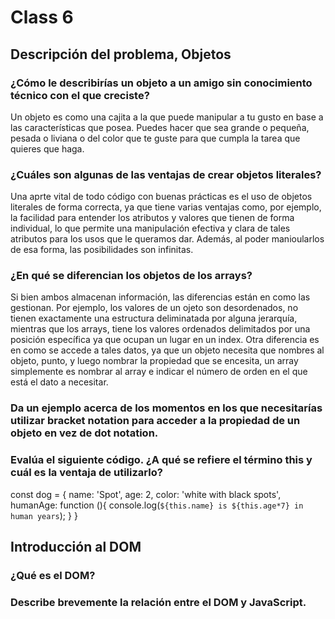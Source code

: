 # Class 6

## Descripción del problema, Objetos


### ¿Cómo le describirías un objeto a un amigo sin conocimiento técnico con el que creciste?

Un objeto es como una cajita a la que puede manipular a tu gusto en base a las características que posea. Puedes hacer que sea grande o pequeña, pesada o liviana o del color que te guste para que cumpla la tarea que quieres que haga.

### ¿Cuáles son algunas de las ventajas de crear objetos literales?

Una aprte vital de todo código con buenas prácticas es el uso de objetos literales de forma correcta, ya que tiene varias ventajas como, por ejemplo, la facilidad para entender los atributos y valores que tienen de forma individual, lo que permite una manipulación efectiva y clara de tales atributos para los usos que le queramos dar. Además, al poder manioularlos de esa forma, las posibilidades son infinitas.

### ¿En qué se diferencian los objetos de los arrays?

Si bien ambos almacenan información, las diferencias están en como las gestionan. Por ejemplo, los valores de un ojeto son desordenados, no tienen exactamente una estructura deliminatada por alguna jerarquía, mientras que los arrays, tiene los valores ordenados delimitados por una posición específica ya que ocupan un lugar en un index. Otra diferencia es en como se accede a tales datos, ya que un objeto necesita que nombres al objeto, punto, y luego nombrar la propiedad que se encesita, un array simplemente es nombrar al array e indicar el número de orden en el que está el dato a necesitar.

### Da un ejemplo acerca de los momentos en los que necesitarías utilizar bracket notation para acceder a la propiedad de un objeto en vez de dot notation.



### Evalúa el siguiente código. ¿A qué se refiere el término this y cuál es la ventaja de utilizarlo?

const dog = {
  name: 'Spot',
  age: 2,
  color: 'white with black spots',
  humanAge: function (){
    console.log(`${this.name} is ${this.age*7} in human years`);
  }
}



## Introducción al DOM

### ¿Qué es el DOM?



### Describe brevemente la relación entre el DOM y JavaScript.


